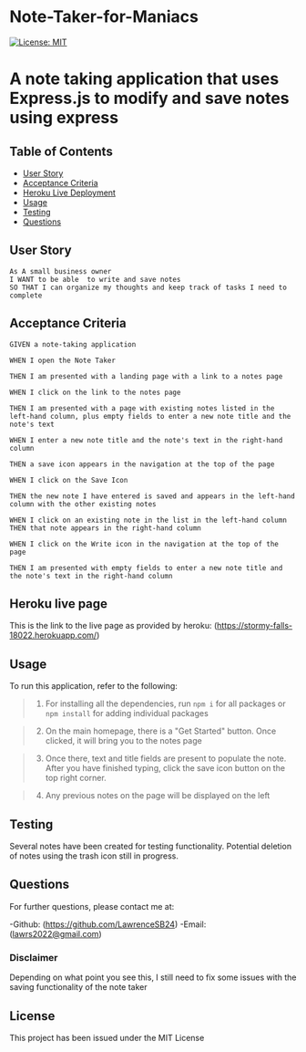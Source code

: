 # Note-Taker-for-Maniacs
[![License: MIT](https://img.shields.io/badge/License-MIT-brightgreen.svg)](https://opensource.org/licenses/MIT)

A note taking application that uses Express.js to modify and save notes using express
====================================================================

## Table of Contents

- [User Story](#user-story)
- [Acceptance Criteria](#acceptance-criteria)
- [Heroku Live Deployment](#heroku-live-page)
- [Usage](#usage)
- [Testing](#testing)
- [Questions](#questions)


## User Story
```
As A small business owner
I WANT to be able  to write and save notes
SO THAT I can organize my thoughts and keep track of tasks I need to complete
```

## Acceptance Criteria
```
GIVEN a note-taking application

WHEN I open the Note Taker

THEN I am presented with a landing page with a link to a notes page

WHEN I click on the link to the notes page

THEN I am presented with a page with existing notes listed in the left-hand column, plus empty fields to enter a new note title and the note's text

WHEN I enter a new note title and the note's text in the right-hand column

THEN a save icon appears in the navigation at the top of the page

WHEN I click on the Save Icon

THEN the new note I have entered is saved and appears in the left-hand column with the other existing notes

WHEN I click on an existing note in the list in the left-hand column
THEN that note appears in the right-hand column

WHEN I click on the Write icon in the navigation at the top of the page

THEN I am presented with empty fields to enter a new note title and the note's text in the right-hand column
```

## Heroku live page

This is the link to the live page as provided by heroku:
(https://stormy-falls-18022.herokuapp.com/)


## Usage
To run this application, refer to the following:

> 1. For installing all the dependencies, run `npm i` for all packages or `npm install` for adding individual packages

> 2. On the main homepage, there is a "Get Started" button. Once clicked, it will bring you to the notes page

> 3. Once there, text and title fields are present to populate the note. After you have finished typing, click the save icon button on the top right corner.

> 4. Any previous notes on the page will be displayed on the left


## Testing
Several notes have been created for testing functionality. Potential deletion of notes using the trash icon still in progress.


## Questions
For further questions, please contact me at:

-Github: (https://github.com/LawrenceSB24)
-Email: (lawrs2022@gmail.com)


### Disclaimer
Depending on what point you see this, I still need to fix some issues with the saving functionality of the note taker

## License
This project has been issued under the MIT License
